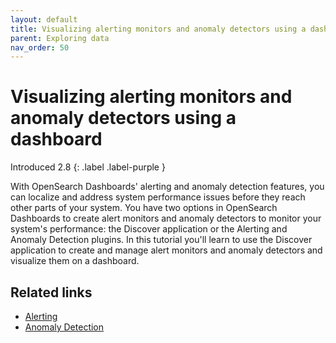```yaml
---
layout: default
title: Visualizing alerting monitors and anomaly detectors using a dashboard
parent: Exploring data
nav_order: 50
---
```


# Visualizing alerting monitors and anomaly detectors using a dashboard
Introduced 2.8
{: .label .label-purple }

With OpenSearch Dashboards' alerting and anomaly detection features, you can localize and address system performance issues before they reach other parts of your system. You have two options in OpenSearch Dashboards to create alert monitors and anomaly detectors to monitor your system's performance: the Discover application or the Alerting and Anomaly Detection plugins. In this tutorial you'll learn to use the Discover application to create and manage alert monitors and anomaly detectors and visualize them on a dashboard. 



## Related links

- [Alerting]({{site.url}}{{site.baseurl}}/observing-your-data/alerting/index/) 
- [Anomaly Detection]({{site.url}}{{site.baseurl}}/observing-your-data/ad/index/)